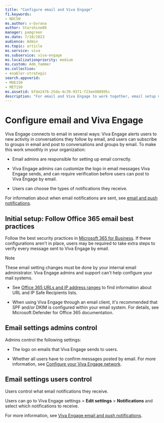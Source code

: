 ```yaml
---
title: "Configure email and Viva Engage"
f1.keywords:
- NOCSH
ms.author: v-bvrana
author: Starshine89
manager: pamgreen
ms.date: 7/10/2023
audience: Admin
ms.topic: article
ms.service: viva
ms.subservice: viva-engage
ms.localizationpriority: medium
ms.custom: Adm_Yammer
ms.collection:
- enabler-strategic
search.appverid: 
- MOE150
- MET150
ms.assetid: bf4e2476-25da-4c39-9371-f23ee988995c
description: "For email and Viva Engage to work together, email setup must match Office 365 best practices."
---
```


# Configure email and Viva Engage

Viva Engage connects to email in several ways: Viva Engage alerts users to new activity in conversations they follow by email, and users can subscribe to groups in email and post to conversations and groups by email. To make this work smoothly in your organization:
  
- Email admins are responsible for setting up email correctly.

- Viva Engage admins can customize the logo in email messages Viva Engage sends, and can require verification before users can post to Viva Engage by email.

- Users can choose the types of notifications they receive.

For information about when email notifications are sent, see [email and push notifications](https://support.office.com/article/93e530e0-189f-4768-8f28-7683d48cc996).
  
## Initial setup: Follow Office 365 email best practices

Follow the best security practices in [Microsoft 365 for Business](https://learn.microsoft.com/en-us/microsoft-365/business-premium/secure-your-business-data?view=o365-worldwide). If these configurations aren't in place, users may be required to take extra steps to verify every message sent to Viva Engage by email.
  
> [!NOTE]
> These email setting changes must be done by your internal email administrator. Viva Engage admins and support can't help configure your mail systems.
  
- See [Office 365 URLs and IP address ranges](https://support.office.com/article/8548a211-3fe7-47cb-abb1-355ea5aa88a2) to find information about URL and IP Safe Recipients lists.

- When using Viva Engage through an email client, it's recommended that SPF and/or DKIM is configured within your email system. For details, see Microsoft Defender for Office 365 documentation.

## Email settings admins control

Admins control the following settings:
  
- The logo on emails that Viva Engage sends to users.

- Whether all users have to confirm messages posted by email. For more information, see [Configure your Viva Engage network](configure-yammer.md).

## Email settings users control

Users control what email notifications they receive.
  
Users can go to Viva Engage settings \> **Edit settings** \> **Notifications** and select which notifications to receive.
  
For more information, see [Viva Engage email and push notifications](https://support.office.com/article/93e530e0-189f-4768-8f28-7683d48cc996).


